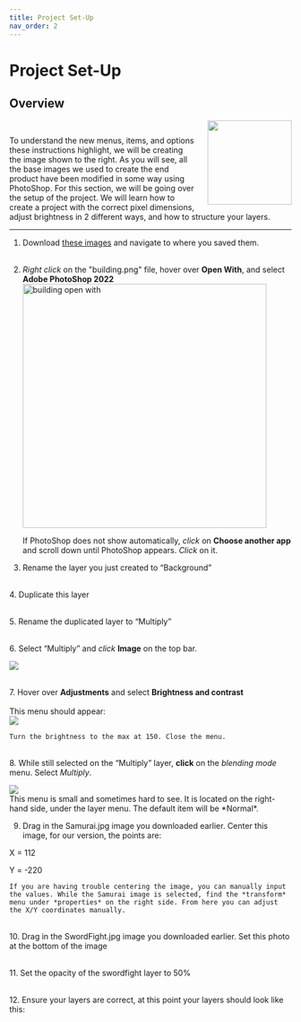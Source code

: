 ```yaml
---
title: Project Set-Up
nav_order: 2
---
```


# Project Set-Up  

## Overview
<img align= "right" width ="150" style="padding-left: 20px;" src="https://user-images.githubusercontent.com/90651225/161884126-5cbe8f3c-45b2-4843-a83e-3e3aa23abbc4.png">
<p style="padding-top: 27px;">
To understand the new menus, items, and options these instructions highlight, we will be creating the image shown to the right. As you will see, all the base images we used to create the end product have been modified in some way using PhotoShop. For this section, we will be going over the setup of the project. We will learn how to create a project with the correct pixel dimensions, adjust brightness in 2 different ways, and how to structure your layers.
</p>
<hr>

1. Download <a href="https://drive.google.com/drive/folders/1faK0iXuR9faH_1cJNtLx3uBfQIA4kwte?usp=sharing">these images<a> and navigate to where you saved them.  
    <br/>
2. *Right click* on the "building.png" file, hover over **Open With**, and select **Adobe PhotoShop 2022**
    <br/>
    <img width="435" alt="building open with" src="https://user-images.githubusercontent.com/90651225/161665716-8cac88c3-1b42-421b-a773-46d924a2dfc3.png">  
    
    If PhotoShop does not show automatically, *click* on **Choose another app** and scroll down until PhotoShop appears. *Click* on it.
    
3. Rename the layer you just created to “Background”  
    
&nbsp;  
4. Duplicate this layer  
    
&nbsp;  
5. Rename the duplicated layer to “Multiply”  
    
&nbsp;  
6. Select “Multiply” and *click* **Image** on the top bar.  
    
<img src="https://user-images.githubusercontent.com/90651225/161897158-f10c99df-b6d1-4f25-a418-d3e03311d381.gif">

&nbsp;  
7. Hover over **Adjustments** and select **Brightness and contrast**  
    <br/>
    This menu should appear:
    <br/>
    <img style="margin-left: auto; margin-right: auto;" src="https://user-images.githubusercontent.com/90651225/161897476-f3413db5-7df4-4b79-af0e-b1c7448c6171.png">
    <br/>  
    
    Turn the brightness to the max at 150. Close the menu.  
    
&nbsp;  
8. While still selected on the “Multiply” layer, **click** on the *blending mode* menu. Select *Multiply*.  
    
<img src="https://user-images.githubusercontent.com/90651225/161898705-c3ea9b95-2cb7-4619-8cc2-949dafe25979.png">

<br/>
    This menu is small and sometimes hard to see. It is located on the right-hand side, under the layer menu. The default item will be *Normal*.  
    
9. Drag in the Samurai.jpg image you downloaded earlier. Center this image, for our version, the points are:  
    
X = 112  
    
Y = -220
    
    If you are having trouble centering the image, you can manually input the values. While the Samurai image is selected, find the *transform* menu under *properties* on the right side. From here you can adjust the X/Y coordinates manually.

&nbsp;  
10. Drag in the SwordFight.jpg image you downloaded earlier. Set this photo at the bottom of the image
    
&nbsp;  
11. Set the opacity of the swordfight layer to 50%
    
&nbsp;  
12. Ensure your layers are correct, at this point your layers should look like this:
    
